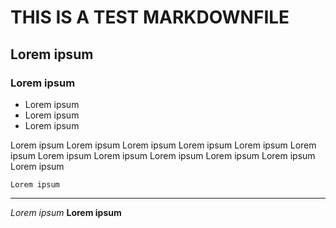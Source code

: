 # THIS IS A TEST MARKDOWNFILE
## Lorem ipsum
### Lorem ipsum

- Lorem ipsum
- Lorem ipsum
- Lorem ipsum

Lorem ipsum Lorem ipsum Lorem ipsum Lorem ipsum
Lorem ipsum Lorem ipsum Lorem ipsum Lorem ipsum
Lorem ipsum Lorem ipsum Lorem ipsum Lorem ipsum

`Lorem ipsum`

---

*Lorem ipsum*
**Lorem ipsum**